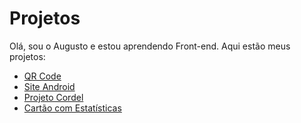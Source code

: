 # Projetos
 
Olá, sou o Augusto e estou aprendendo Front-end. Aqui estão meus projetos:

<ul>
    <li><a target="_blank" href="https://augustooliveira0.github.io/projetos/qr-code-component-main/index.html" target="_blank">QR Code</a></li>
    <li><a target="_blank" href="https://augustooliveira0.github.io/projetos/site-android/index.html" target="_blank">Site Android</a></li>
    <li><a target="_blank" href="https://augustooliveira0.github.io/projetos/projeto-cordel/index.html">Projeto Cordel</a></li>
    <li><a target="_blank" href="https://augustooliveira0.github.io/projetos/stats-preview-card-component-main/">Cartão com Estatísticas</a></li>
</ul>

